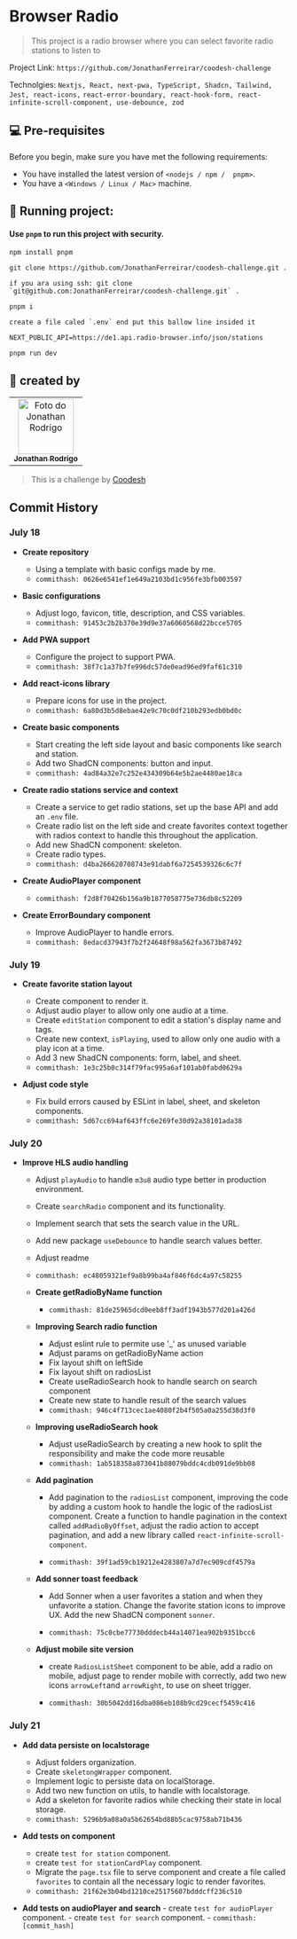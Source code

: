 # Browser Radio

> This project is a radio browser where you can select favorite radio stations to listen to

Project Link: `https://github.com/JonathanFerreirar/coodesh-challenge`

Technolgies: `Nextjs, React, next-pwa, TypeScript, Shadcn, Tailwind, Jest, react-icons,`
              `react-error-boundary, react-hook-form, react-infinite-scroll-component, use-debounce, zod`

## 💻 Pre-requisites

Before you begin, make sure you have met the following requirements:

- You have installed the latest version of `<nodejs / npm /  pnpm>`.
- You have a `<Windows / Linux / Mac>` machine.


## 🚀 Running project:

#### Use `pnpm` to run this project with security.

```npm install pnpm```


```git clone https://github.com/JonathanFerreirar/coodesh-challenge.git .```

```if you ara using ssh: git clone  `git@github.com:JonathanFerreirar/coodesh-challenge.git` .```

```pnpm i```

```create a file caled `.env` end put this ballow line insided it```

```NEXT_PUBLIC_API=https://de1.api.radio-browser.info/json/stations```

```pnpm run dev```

## 🤝 created by

<table>
  <tr>
    <td align="center">
      <a href="#" title="defina o titulo do link">
        <img src="https://avatars.githubusercontent.com/u/107007377?v=4" width="100px;" alt="Foto do Jonathan Rodrigo"/><br>
        <sub>
          <b>Jonathan Rodrigo</b>
        </sub>
      </a>
    </td>
</table>

>  This is a challenge by [Coodesh](https://coodesh.com/)

## Commit History

### July 18

- **Create repository**
  - Using a template with basic configs made by me.
  - `commithash: 0626e6541ef1e649a2103bd1c956fe3bfb003597`

- **Basic configurations**
  - Adjust logo, favicon, title, description, and CSS variables.
  - `commithash: 91453c2b2b370e39d9e37a6060568d22bcce5705`

- **Add PWA support**
  - Configure the project to support PWA.
  - `commithash: 38f7c1a37b7fe996dc57de0ead96ed9faf61c310`

- **Add react-icons library**
  - Prepare icons for use in the project.
  - `commithash: 6a80d3b5d8ebae42e9c70c0df210b293edb0bd0c`

- **Create basic components**
  - Start creating the left side layout and basic components like search and station.
  - Add two ShadCN components: button and input.
  - `commithash: 4ad84a32e7c252e434309b64e5b2ae4480ae18ca`

- **Create radio stations service and context**
  - Create a service to get radio stations, set up the base API and add an `.env` file.
  - Create radio list on the left side and create favorites context together with radios context to handle this throughout the application.
  - Add new ShadCN component: skeleton.
  - Create radio types.
  - `commithash: d4ba266620708743e91dabf6a7254539326c6c7f`

- **Create AudioPlayer component**
  - `commithash: f2d8f70426b156a9b1877058775e736db8c52209`

- **Create ErrorBoundary component**
  - Improve AudioPlayer to handle errors.
  - `commithash: 8edacd37943f7b2f24648f98a562fa3673b87492`

### July 19

- **Create favorite station layout**
  - Create component to render it.
  - Adjust audio player to allow only one audio at a time.
  - Create `editStation` component to edit a station's display name and tags.
  - Create new context, `isPlaying`, used to allow only one audio with a play icon at a time.
  - Add 3 new ShadCN components: form, label, and sheet.
  - `commithash: 1e3c25b0c314f79fac995a6af101ab0fabd0629a`

- **Adjust code style**
  - Fix build errors caused by ESLint in label, sheet, and skeleton components.
  - `commithash: 5d67cc694af643ffc6e269fe30d92a38101ada38`

### July 20

- **Improve HLS audio handling**
  - Adjust `playAudio` to handle `m3u8` audio type better in production environment.
  - Create `searchRadio` component and its functionality.
  - Implement search that sets the search value in the URL.
  - Add new package `useDebounce` to handle search values better.
  - Adjust readme
  - `commithash: ec48059321ef9a8b99ba4af846f6dc4a97c58255`


  - **Create getRadioByName function**
    - `commithash: 81de25965dcd0eeb8ff3adf1943b577d201a426d`

  - **Improving Search radio function**
    - Adjust eslint rule to permite use '_' as unused variable
    - Adjust params on getRadioByName action
    - Fix layout shift on leftSide
    - Fix layout shift on radiosList
    - Create useRadioSearch hook to handle search on search component
    - Create new state to handle result of the search values
    - `commithash: 946c4f713cec1ae4080f2b4f505a0a255d38d3f0`

  - **Improving useRadioSearch hook**
    - Adjust useRadioSearch by creating a new hook to split the responsibility and make the code more reusable
    - `commithash: 1ab518358a873041b88079bddc4cdb091de9bb08`

  - **Add pagination**
    - Add pagination to the `radiosList` component, improving the code by adding a custom hook to handle the logic of the radiosList component. Create a function to handle pagination in the context called `addRadioByOffset`, adjust the radio action to accept pagination, and add a new library called `react-infinite-scroll-component`.

    - `commithash: 39f1ad59cb19212e4283807a7d7ec909cdf4579a`

  - **Add sonner toast feedback**
    - Add Sonner when a user favorites a station and when they unfavorite a station. Change the favorite station icons to improve UX. Add the new ShadCN component  `sonner`.

    - `commithash: 75c0cbe77730dddecb44a14071ea902b9351bcc6`

  - **Adjust mobile site version**
    - create `RadiosListSheet` component to be able, add a radio on mobile, adjust page to render mobile with correctly, add two new icons `arrowLeft`and `arrowRight`, to use on sheet trigger.

    - `commithash: 30b5042dd16dba086eb108b9cd29cecf5459c416`

### July 21

  - **Add data persiste on localstorage**
    - Adjust folders organization.
    - Create `skeletongWrapper` component.
    - Implement logic to persiste data on localStorage.
    - Add two new function on utils, to handle with localstorage.
    - Add a skeleton for favorite radios while checking their state in local storage.
    - `commithash: 5296b9a08a0a5b62654bd88b5cac9758ab71b436`

  - **Add tests on component**
    - create `test for station` component.
    - create `test for stationCardPlay` component.
    - Migrate the `page.tsx` file to serve component and create a file called `favorites` to contain all the necessary logic to render favorites.
    - `commithash: 21f62e3b04bd1210ce25175607bdddcff236c510`

   - **Add tests on audioPlayer and search**
    - create `test for audioPlayer` component.
    - create `test for search` component.
    - `commithash: [commit_hash]`



